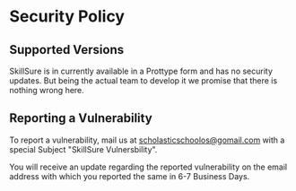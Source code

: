 # Security Policy

## Supported Versions

SkillSure is in currently available in a Prottype form and has no security updates. But being the actual team to develop it we promise that there is nothing wrong here.

## Reporting a Vulnerability

To report a vulnerability, mail us at scholasticschoolos@gomail.com with a special Subject "SkillSure Vulnersbility".

You will receive an update regarding the reported vulnerability on the email address with which you reported the same in 6-7 Business Days.
